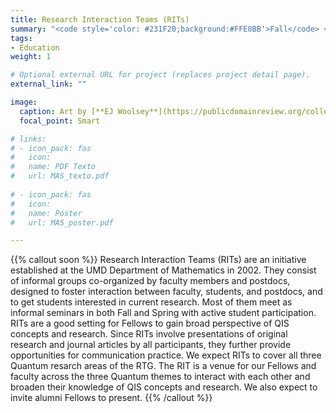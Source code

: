 ```yaml
---
title: Research Interaction Teams (RITs)
summary: "<code style='color: #231F20;background:#FFE0BB'>Fall</code> <code style='color: #231F20;background:#F9CADF'>Spring</code> <br> Weekly seminars to discuss current research in Math and QIS."
tags:
- Education
weight: 1

# Optional external URL for project (replaces project detail page).
external_link: ""

image:
  caption: Art by [**EJ Woolsey**](https://publicdomainreview.org/collection/fancy-turning)
  focal_point: Smart

# links:
# - icon_pack: fas
#   icon:
#   name: PDF Texto
#   url: MAS_texto.pdf
  
# - icon_pack: fas
#   icon:
#   name: Póster
#   url: MAS_poster.pdf

---
```


{{% callout soon %}}
Research Interaction Teams (RITs) are an initiative established at the UMD Department of Mathematics in 2002. They consist of informal groups co-organized by faculty members and postdocs, designed to foster interaction between faculty, students, and postdocs, and to get students interested in current research. Most of them meet as informal seminars in both Fall and Spring with active student participation.
RITs are a good setting for Fellows to gain broad perspective of QIS concepts and research. Since RITs involve presentations of original research and journal articles by all participants, they further provide opportunities for communication practice. We expect RITs to cover all three Quantum resarch areas of the RTG. The RIT is a venue for our Fellows and faculty across the three Quantum themes to interact with each other and broaden their knowledge of QIS concepts and research. We also expect to invite alumni Fellows to present.
{{% /callout %}}
